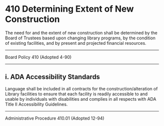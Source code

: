 # 410 Determining Extent of New Construction

The need for and the extent of new construction shall be determined by the Board of Trustees based upon changing library programs, by the condition of existing facilities, and by present and projected financial resources.

---

Board Policy 410 (Adopted 4-90)

---

## i. ADA Accessibility Standards

Language shall be included in all contracts for the construction/alteration of Library facilities to ensure that each facility is readily accessible to and usable by individuals with disabilities and complies in all respects with ADA Title II Accessibility Guidelines.

---

Administrative Procedure 410.01 (Adopted 12-94)
